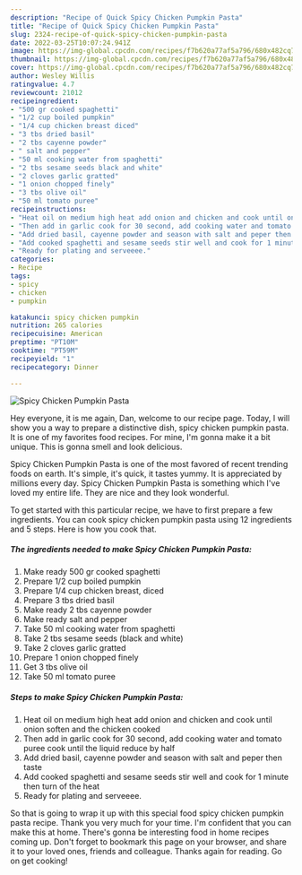 ```yaml
---
description: "Recipe of Quick Spicy Chicken Pumpkin Pasta"
title: "Recipe of Quick Spicy Chicken Pumpkin Pasta"
slug: 2324-recipe-of-quick-spicy-chicken-pumpkin-pasta
date: 2022-03-25T10:07:24.941Z
image: https://img-global.cpcdn.com/recipes/f7b620a77af5a796/680x482cq70/spicy-chicken-pumpkin-pasta-recipe-main-photo.jpg
thumbnail: https://img-global.cpcdn.com/recipes/f7b620a77af5a796/680x482cq70/spicy-chicken-pumpkin-pasta-recipe-main-photo.jpg
cover: https://img-global.cpcdn.com/recipes/f7b620a77af5a796/680x482cq70/spicy-chicken-pumpkin-pasta-recipe-main-photo.jpg
author: Wesley Willis
ratingvalue: 4.7
reviewcount: 21012
recipeingredient:
- "500 gr cooked spaghetti"
- "1/2 cup boiled pumpkin"
- "1/4 cup chicken breast diced"
- "3 tbs dried basil"
- "2 tbs cayenne powder"
- " salt and pepper"
- "50 ml cooking water from spaghetti"
- "2 tbs sesame seeds black and white"
- "2 cloves garlic gratted"
- "1 onion chopped finely"
- "3 tbs olive oil"
- "50 ml tomato puree"
recipeinstructions:
- "Heat oil on medium high heat add onion and chicken and cook until onion soften and the chicken cooked"
- "Then add in garlic cook for 30 second, add cooking water and tomato puree cook until the liquid reduce by half"
- "Add dried basil, cayenne powder and season with salt and peper then taste"
- "Add cooked spaghetti and sesame seeds stir well and cook for 1 minute then turn of the heat"
- "Ready for plating and serveeee."
categories:
- Recipe
tags:
- spicy
- chicken
- pumpkin

katakunci: spicy chicken pumpkin 
nutrition: 265 calories
recipecuisine: American
preptime: "PT10M"
cooktime: "PT59M"
recipeyield: "1"
recipecategory: Dinner

---
```



![Spicy Chicken Pumpkin Pasta](https://img-global.cpcdn.com/recipes/f7b620a77af5a796/680x482cq70/spicy-chicken-pumpkin-pasta-recipe-main-photo.jpg)

Hey everyone, it is me again, Dan, welcome to our recipe page. Today, I will show you a way to prepare a distinctive dish, spicy chicken pumpkin pasta. It is one of my favorites food recipes. For mine, I'm gonna make it a bit unique. This is gonna smell and look delicious.



Spicy Chicken Pumpkin Pasta is one of the most favored of recent trending foods on earth. It's simple, it's quick, it tastes yummy. It is appreciated by millions every day. Spicy Chicken Pumpkin Pasta is something which I've loved my entire life. They are nice and they look wonderful.


To get started with this particular recipe, we have to first prepare a few ingredients. You can cook spicy chicken pumpkin pasta using 12 ingredients and 5 steps. Here is how you cook that.

<!--inarticleads1-->

##### The ingredients needed to make Spicy Chicken Pumpkin Pasta:

1. Make ready 500 gr cooked spaghetti
1. Prepare 1/2 cup boiled pumpkin
1. Prepare 1/4 cup chicken breast, diced
1. Prepare 3 tbs dried basil
1. Make ready 2 tbs cayenne powder
1. Make ready  salt and pepper
1. Take 50 ml cooking water from spaghetti
1. Take 2 tbs sesame seeds (black and white)
1. Take 2 cloves garlic gratted
1. Prepare 1 onion chopped finely
1. Get 3 tbs olive oil
1. Take 50 ml tomato puree




<!--inarticleads2-->

##### Steps to make Spicy Chicken Pumpkin Pasta:

1. Heat oil on medium high heat add onion and chicken and cook until onion soften and the chicken cooked
1. Then add in garlic cook for 30 second, add cooking water and tomato puree cook until the liquid reduce by half
1. Add dried basil, cayenne powder and season with salt and peper then taste
1. Add cooked spaghetti and sesame seeds stir well and cook for 1 minute then turn of the heat
1. Ready for plating and serveeee.




So that is going to wrap it up with this special food spicy chicken pumpkin pasta recipe. Thank you very much for your time. I'm confident that you can make this at home. There's gonna be interesting food in home recipes coming up. Don't forget to bookmark this page on your browser, and share it to your loved ones, friends and colleague. Thanks again for reading. Go on get cooking!
